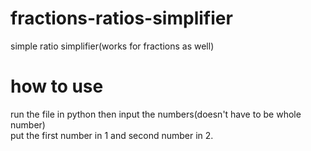 # fractions-ratios-simplifier
simple ratio simplifier(works for fractions as well)
# how to use 
run the file in python then input the numbers(doesn't have to be whole number)  
put the first number in 1 and second number in 2.
